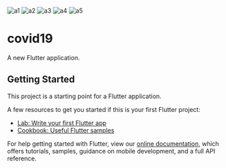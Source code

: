 ![a1](https://user-images.githubusercontent.com/39927872/93143407-849cff00-f705-11ea-8e51-894b4d9c485a.jpg)
![a2](https://user-images.githubusercontent.com/39927872/93143411-85ce2c00-f705-11ea-8b98-e3be2907f179.jpg)
![a3](https://user-images.githubusercontent.com/39927872/93143414-86ff5900-f705-11ea-9382-65b74c94698e.jpg)
![a4](https://user-images.githubusercontent.com/39927872/93143400-81a20e80-f705-11ea-9958-bc688ecf4ec4.jpg)
![a5](https://user-images.githubusercontent.com/39927872/93143404-836bd200-f705-11ea-9747-31ed25c7b1cf.jpg)




# covid19

A new Flutter application.

## Getting Started

This project is a starting point for a Flutter application.

A few resources to get you started if this is your first Flutter project:

- [Lab: Write your first Flutter app](https://flutter.dev/docs/get-started/codelab)
- [Cookbook: Useful Flutter samples](https://flutter.dev/docs/cookbook)

For help getting started with Flutter, view our
[online documentation](https://flutter.dev/docs), which offers tutorials,
samples, guidance on mobile development, and a full API reference.
